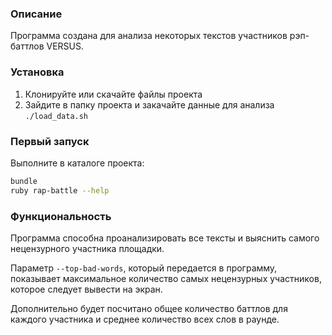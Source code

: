 ### Описание

Программа создана для анализа некоторых текстов участников рэп-баттлов VERSUS.

### Установка

1. Клонируйте или скачайте файлы проекта
2. Зайдите в папку проекта и закачайте данные для анализа
`./load_data.sh`

### Первый запуск
Выполните в каталоге проекта:
```bash
bundle
ruby rap-battle --help
```

### Функциональность

Программа способна проанализировать все тексты и выяснить самого нецензурного участника площадки.

Параметр `--top-bad-words`, который передается в программу, показывает максимальное количество самых нецензурных участников, которое следует вывести на экран.

Дополнительно будет посчитано общее количество баттлов для каждого участника и среднее количество всех слов в раунде.
